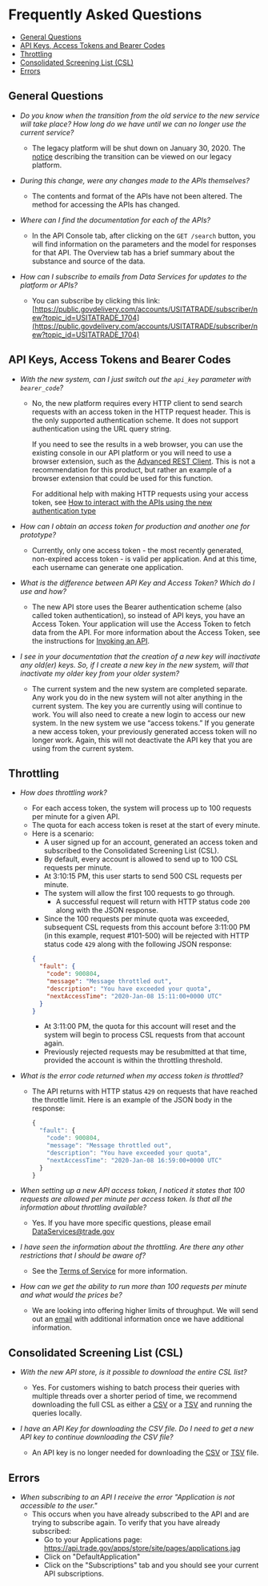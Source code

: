 # Frequently Asked Questions
* [General Questions](#general-questions)
* [API Keys, Access Tokens and Bearer Codes](#api-keys-access-tokens-and-bearer-codes)
* [Throttling](#throttling)
* [Consolidated Screening List (CSL)](#consolidated-screening-list-csl)
* [Errors](#errors)

## General Questions
* _Do you know when the transition from the old service to the new service will take place? How long do we have until we can no longer use the current service?_
  * The legacy platform will be shut down on January 30, 2020. The [notice](https://internationaltradeadministration.github.io/DevPortalMessages/DevPortalUpgrade.html) describing the transition can be viewed on our legacy platform.

* _During this change, were any changes made to the APIs themselves?_
  * The contents and format of the APIs have not been altered. The method for accessing the APIs has changed.

* _Where can I find the documentation for each of the APIs?_
  * In the API Console tab, after clicking on the `GET /search` button, you will find information on the parameters and the model for responses for that API.  The Overview tab has a brief summary about the substance and source of the data. 

* _How can I subscribe to emails from Data Services for updates to the platform or APIs?_
  * You can subscribe by clicking this link: [https://public.govdelivery.com/accounts/USITATRADE/subscriber/new?topic_id=USITATRADE_1704](https://public.govdelivery.com/accounts/USITATRADE/subscriber/new?topic_id=USITATRADE_1704)

## API Keys, Access Tokens and Bearer Codes
* _With the new system, can I just switch out the `api_key` parameter with `bearer_code`?_
  * No, the new platform requires every HTTP client to send search requests with an access token in the HTTP request header. This is the only supported authentication scheme. It does not support authentication using the URL query string.

    If you need to see the results in a web browser, you can use the existing console in our API platform or you will need to use a browser extension, such as the [Advanced REST Client](https://chrome.google.com/webstore/detail/advanced-rest-client/hgmloofddffdnphfgcellkdfbfbjeloo/related?hl=en-US). This is not a recommendation for this product, but rather an example of a browser extension that could be used for this function.

    For additional help with making HTTP requests using your access token, see [How to interact with the APIs using the new authentication type](https://internationaltradeadministration.github.io/DevPortalMessages/IntroToNewAuthType)  

* _How can I obtain an access token for production and another one for prototype?_
  * Currently, only one access token - the most recently generated, non-expired access token - is valid per application.  And at this time, each username can generate one application.

* _What is the difference between API Key and Access Token? Which do I use and how?_
  * The new API store uses the Bearer authentication scheme (also called token authentication), so instead of API keys, you have an Access Token.  Your application will use the Access Token to fetch data from the API. 
  For more information about the Access Token, see the instructions for [Invoking an API](https://internationaltradeadministration.github.io/DevPortalMessages/GettingStarted_NewAPIStore#invoking-an-api).

* _I see in your documentation that the creation of a new key will inactivate any old(er) keys. So, if I create a new key in the new system, will that inactivate my older key from your older system?_
  * The current system and the new system are completed separate. Any work you do in the new system will not alter anything in the current system. The key you are currently using will continue to work. You will also need to create a new login to access our new system. In the new system we use “access tokens.” If you generate a new access token, your previously generated access token will no longer work. Again, this will not deactivate the API key that you are using from the current system.

## Throttling
* _How does throttling work?_
  * For each access token, the system will process up to 100 requests per minute for a given API.  
  * The quota for each access token is reset at the start of every minute.  
  * Here is a scenario:  
    * A user signed up for an account, generated an access token and subscribed to the Consolidated Screening List (CSL).  
    * By default, every account is allowed to send up to 100 CSL requests per minute.  
    * At 3:10:15 PM, this user starts to send 500 CSL requests per minute.  
    * The system will allow the first 100 requests to go through.  
      * A successful request will return with HTTP status code `200` along with the JSON response.  
    * Since the 100 requests per minute quota was exceeded, subsequent CSL requests from this account before 3:11:00 PM (in this example, request #101-500) will be rejected with HTTP status code `429` along with the following JSON response:  
    ```json
    {
      "fault": {
        "code": 900804,
        "message": "Message throttled out",
        "description": "You have exceeded your quota",
        "nextAccessTime": "2020-Jan-08 15:11:00+0000 UTC"
      }
    }
    ```
    * At 3:11:00 PM, the quota for this account will reset and the system will begin to process CSL requests from that account again.  
    * Previously rejected requests may be resubmitted at that time, provided the account is within the throttling threshold.
​
​
* _What is the error code returned when my access token is throttled?_
  * The API returns with HTTP status `429` on requests that have reached the throttle limit. Here is an example of the JSON body in the response:
    ```js
    {
      "fault": {
        "code": 900804,
        "message": "Message throttled out",
        "description": "You have exceeded your quota",
        "nextAccessTime": "2020-Jan-08 16:59:00+0000 UTC"
      }
    }
    ```

* _When setting up a new API access token, I noticed it states that 100 requests are allowed per minute per access token. Is that all the information about throttling available?_ 
  * Yes.  If you have more specific questions, please email [DataServices@trade.gov](mailto:DataServices@trade.gov?subject=API%20Request%20Throttling%20Question)

* _I have seen the information about the throttling. Are there any other restrictions that I should be aware of?_
  * See the [Terms of Service](https://api.trade.gov/apps/store/ita/terms-of-service) for more information.

* _How can we get the ability to run more than 100 requests per minute and what would the prices be?_
  * We are looking into offering higher limits of throughput. We will send out an [email](https://public.govdelivery.com/accounts/USITATRADE/subscriber/new?topic_id=USITATRADE_1704) with additional information once we have additional information.

## Consolidated Screening List (CSL)
* _With the new API store, is it possible to download the entire CSL list?_
  * Yes. For customers wishing to batch process their queries with multiple threads over a shorter period of time, we recommend downloading the full CSL as either a [CSV](http://api.trade.gov/static/consolidated_screening_list/consolidated.csv) or a [TSV](http://api.trade.gov/static/consolidated_screening_list/consolidated.tsv) and running the queries locally.

* _I have an API Key for downloading the CSV file. Do I need to get a new API key to continue downloading the CSV file?_
  * An API key is no longer needed for downloading the [CSV](http://api.trade.gov/static/consolidated_screening_list/consolidated.csv) or [TSV](http://api.trade.gov/static/consolidated_screening_list/consolidated.tsv) file.

## Errors
* _When subscribing to an API I receive the error "Application is not accessible to the user."_
  * This occurs when you have already subscribed to the API and are trying to subscribe again. To verify that you have already subscribed:
    * Go to your Applications page: https://api.trade.gov/apps/store/site/pages/applications.jag
    * Click on "DefaultApplication"
    * Click on the "Subscriptions" tab and you should see your current API subscriptions.
